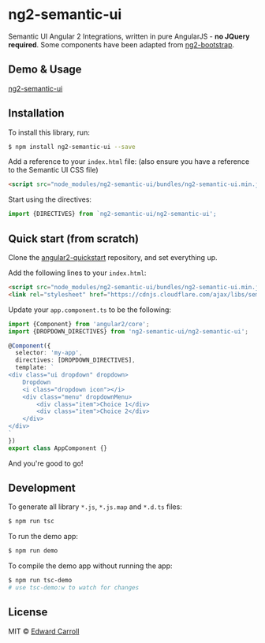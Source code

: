 # ng2-semantic-ui

Semantic UI Angular 2 Integrations, written in pure AngularJS - **no JQuery required**. Some components have been adapted from [ng2-bootstrap](https://github.com/valor-software/ng2-bootstrap).

## Demo & Usage

[ng2-semantic-ui](http://edcarroll.github.io/ng2-semantic-ui/)

## Installation

To install this library, run:

```bash
$ npm install ng2-semantic-ui --save
```

Add a reference to your `index.html` file: (also ensure you have a reference to the Semantic UI CSS file)

```html
<script src="node_modules/ng2-semantic-ui/bundles/ng2-semantic-ui.min.js"></script>
```

Start using the directives:

```ts
import {DIRECTIVES} from `ng2-semantic-ui/ng2-semantic-ui';
```

## Quick start (from scratch)

Clone the [angular2-quickstart](https://github.com/valor-software/angular2-quickstart) repository, and set everything up.

Add the following lines to your `index.html`:
```html
<script src="node_modules/ng2-semantic-ui/bundles/ng2-semantic-ui.min.js"></script>
<link rel="stylesheet" href="https://cdnjs.cloudflare.com/ajax/libs/semantic-ui/2.1.8/semantic.css">
```

Update your `app.component.ts` to be the following:

```ts
import {Component} from 'angular2/core';
import {DROPDOWN_DIRECTIVES} from 'ng2-semantic-ui/ng2-semantic-ui';

@Component({
  selector: 'my-app',
  directives: [DROPDOWN_DIRECTIVES],
  template: `
<div class="ui dropdown" dropdown>
    Dropdown
    <i class="dropdown icon"></i>
    <div class="menu" dropdownMenu>
        <div class="item">Choice 1</div>
        <div class="item">Choice 2</div>
    </div>
</div>
`
})
export class AppComponent {}
```

And you're good to go!

## Development

To generate all library `*.js`, `*.js.map` and `*.d.ts` files:

```bash
$ npm run tsc
```

To run the demo app:

```bash
$ npm run demo
```

To compile the demo app without running the app:

```bash
$ npm run tsc-demo
# use tsc-demo:w to watch for changes
```

## License

MIT © [Edward Carroll](https://github.com/edcarroll)
